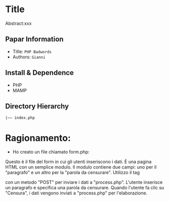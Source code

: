 Title
===
Abstract:xxx
## Papar Information
- Title:  `PHP Badwords`
- Authors:  `Gianni`

## Install & Dependence
- PHP
- MAMP

## Directory Hierarchy
```
|—— index.php
```

# Ragionamento:
- Ho creato un file chiamato form.php:

Questo è il file del form in cui gli utenti inseriscono i dati. È una pagina HTML con un semplice modulo.
Il modulo contiene due campi: uno per il "paragrafo" e un altro per la "parola da censurare".
Utilizzo il tag <form> con un metodo "POST" per inviare i dati a "process.php".
L'utente inserisce un paragrafo e specifica una parola da censurare.
Quando l'utente fa clic su "Censura", i dati vengono inviati a "process.php" per l'elaborazione.
